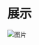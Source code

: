 

# 展示

![图片](https://ss1.bdstatic.com/70cFvXSh_Q1YnxGkpoWK1HF6hhy/it/u=3879697955,2907288564&fm=26&gp=0.jpg)